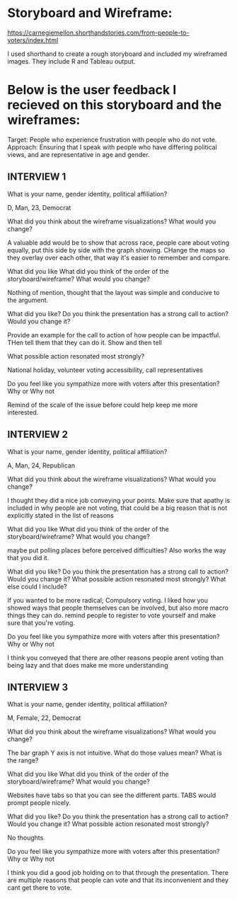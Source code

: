 # Storyboard and Wireframe:
https://carnegiemellon.shorthandstories.com/from-people-to-voters/index.html

I used shorthand to create a rough storyboard and included my wireframed images. They include R and Tableau output.



# Below is the user feedback I recieved on this storyboard and the wireframes:

Target: People who experience frustration with people who do not vote.
Approach: Ensuring that I speak with people who have differing political views, and are representative in age and gender.

## INTERVIEW 1
What is your name, gender identity, political affiliation?

D, Man, 23, Democrat

What did you think about the wireframe visualizations?
What would you change?

A valuable add would be to show that across race, people care about voting equally, put this side by side with the graph showing. 
CHange the maps so they overlay over each other, that way it's easier to remember and compare.

What did you like
What did you think of the order of the storyboard/wireframe?
What would you change?

Nothing of mention, thought that the layout was simple and conducive to the argument.

What did you like?
Do you think the presentation has a strong call to action?
Would you change it?

Provide an example for the call to action of how people can be impactful. THen tell them that they can do it. Show and then tell

What possible action resonated most strongly?

National holiday, volunteer voting accessibility, call representatives

Do you feel like you sympathize more with voters after this presentation?
Why or Why not

Remind of the scale of the issue before could help keep me more interested.






## INTERVIEW 2

What is your name, gender identity, political affiliation?

A, Man, 24, Republican

What did you think about the wireframe visualizations?
What would you change?

I thought they did a nice job conveying your points. Make sure that apathy is included in why people are not voting, 
that could be a big reason that is not explicitly stated in the list of reasons


What did you like
What did you think of the order of the storyboard/wireframe?
What would you change?

maybe put polling places before perceived difficulties? Also works the way that you did it. 

What did you like?
Do you think the presentation has a strong call to action?
Would you change it?
What possible action resonated most strongly?
What else could I include?

If you wanted to be more radical; Compulsory voting. I liked how you showed ways that people themselves can be involved, but also more macro things they can do.
remind people to register to vote yourself and make sure that you're voting.


Do you feel like you sympathize more with voters after this presentation?
Why or Why not

I think you conveyed that there are other reasons people arent voting than being lazy and that does make me more understanding





## INTERVIEW 3
What is your name, gender identity, political affiliation?

M, Female, 22, Democrat

What did you think about the wireframe visualizations?
What would you change?

The bar graph Y axis is not intuitive. What do those values mean? What is the range?


What did you like
What did you think of the order of the storyboard/wireframe?
What would you change?

Websites have tabs so that you can see the different parts. TABS would prompt people nicely.

What did you like?
Do you think the presentation has a strong call to action?
Would you change it?
What possible action resonated most strongly?

No thoughts

Do you feel like you sympathize more with voters after this presentation?
Why or Why not

I think you did a good job holding on to that through the presentation.
There are multiple reasons that people can vote and that its inconvenient and they cant get there to vote.






